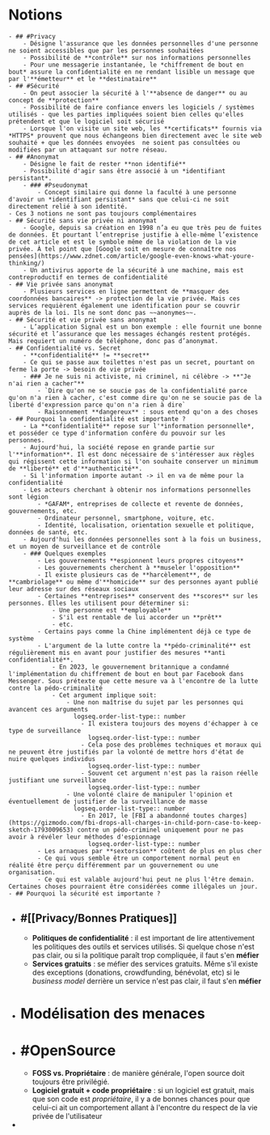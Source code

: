 # Notions
	- ## #Privacy
		- Désigne l'assurance que les données personnelles d'une personne ne soient accessibles que par les personnes souhaitées
		- Possibilité de **contrôle** sur nos informations personnelles
		- Pour une messagerie instantanée, le *chiffrement de bout en bout* assure la confidentialité en ne rendant lisible un message que par l'**émetteur** et le **destinataire**
	- ## #Sécurité
		- On peut associer la sécurité à l'**absence de danger** ou au concept de **protection**
		- Possibilité de faire confiance envers les logiciels / systèmes utilisés - que les parties impliquées soient bien celles qu'elles prétendent et que le logiciel soit sécurisé
		- Lorsque l'on visite un site web, les **certificats** fournis via *HTTPS* prouvent que nous échangeons bien directement avec le site web souhaité + que les données envoyées  ne soient pas consultées ou modifiées par un attaquant sur notre réseau.
	- ## #Anonymat
		- Désigne le fait de rester **non identifié**
		- Possibilité d'agir sans être associé à un *identifiant persistant*.
		- ### #Pseudonymat
			- Concept similaire qui donne la faculté à une personne d'avoir un *identifiant persistant* sans que celui-ci ne soit directement relié à son identité.
	- Ces 3 notions ne sont pas toujours complémentaires
	- ## Sécurité sans vie privée ni anonymat
		- Google, depuis sa création en 1998 n’a eu que très peu de fuites de données. Et pourtant l’entreprise justifie à elle-même l’existence de cet article et est le symbole même de la violation de la vie privée. À tel point que [Google soit en mesure de connaître nos pensées](https://www.zdnet.com/article/google-even-knows-what-youre-thinking/)
		- Un antivirus apporte de la sécurité à une machine, mais est contreproductif en termes de confidentialité
	- ## Vie privée sans anonymat
		- Plusieurs services en ligne permettent de **masquer des coordonnées bancaires** -> protection de la vie privée. Mais ces services requièrent également une identification pour se couvrir auprès de la loi. Ils ne sont donc pas ~~anonymes~~.
	- ## Sécurité et vie privée sans anonymat
		- L’application Signal est un bon exemple : elle fournit une bonne sécurité et l’assurance que les messages échangés restent protégés. Mais requiert un numéro de téléphone, donc pas d’anonymat.
	- ## Confidentialité vs. Secret
		- **confidentialité** != **secret**
		- Ce qui se passe aux toilettes n'est pas un secret, pourtant on ferme la porte -> besoin de vie privée
		- ### Je ne suis ni activiste, ni criminel, ni célèbre -> **"Je n'ai rien a cacher"**
			- `Dire qu'on ne se soucie pas de la confidentialité parce qu'on n'a rien à cacher, c'est comme dire qu'on ne se soucie pas de la liberté d'expression parce qu'on n'a rien à dire`
			- Raisonnement **dangereux** : sous entend qu'on a des choses
	- ## Pourquoi la confidentialité est importante ?
		- La **confidentialité** repose sur l'*information personnelle*, et posséder ce type d'information confère du pouvoir sur les personnes.
		- Aujourd'hui, la société repose en grande partie sur l'**information**. Il est donc nécessaire de s'intéresser aux règles qui régissent cette information si l'on souhaite conserver un minimum de **liberté** et d'**authenticité**.
		- Si l'information importe autant -> il en va de même pour la confidentialité
		- Les acteurs cherchant à obtenir nos informations personnelles sont légion
			- *GAFAM*, entreprises de collecte et revente de données, gouvernements, etc.
			- Ordinateur personnel, smartphone, voiture, etc.
			- Identité, localisation, orientation sexuelle et politique, données de santé, etc.
		- Aujourd'hui les données personnelles sont à la fois un business, et un moyen de surveillance et de contrôle
		- ### Quelques exemples
			- Les gouvernements **espionnent leurs propres citoyens**
			- Les gouvernements cherchent à **museler l'opposition**
			- Il existe plusieurs cas de **harcèlement**, de **cambriolage** ou même d'**homicide** sur des personnes ayant publié leur adresse sur des réseaux sociaux
			- Certaines **entreprises** conservent des **scores** sur les personnes. Elles les utilisent pour déterminer si:
				- Une personne est **employable**
				- S'il est rentable de lui accorder un **prêt**
				- etc.
			- Certains pays comme la Chine implémentent déjà ce type de système
			- L'argument de la lutte contre la **pédo-criminalité** est régulièrement mis en avant pour justifier des mesures **anti confidentialité**.
				- En 2023, le gouvernement britannique a condamné l'implémentation du chiffrement de bout en bout par Facebook dans Messenger. Sous prétexte que cette mesure va à l'encontre de la lutte contre la pédo-criminalité
				- Cet argument implique soit:
					- Une non maîtrise du sujet par les personnes qui avancent ces arguments
					  logseq.order-list-type:: number
						- Il existera toujours des moyens d'échapper à ce type de surveillance
						  logseq.order-list-type:: number
						- Cela pose des problèmes techniques et moraux qui ne peuvent être justifiés par la volonté de mettre hors d'état de nuire quelques individus
						  logseq.order-list-type:: number
						- Souvent cet argument n'est pas la raison réelle justifiant une surveillance
						  logseq.order-list-type:: number
					- Une volonté claire de manipuler l'opinion et éventuellement de justifier de la surveillance de masse
					  logseq.order-list-type:: number
						- En 2017, le [FBI a abandonné toutes charges](https://gizmodo.com/fbi-drops-all-charges-in-child-porn-case-to-keep-sketch-1793009653) contre un pédo-criminel uniquement pour ne pas avoir à révéler leur méthodes d'espionnage
						  logseq.order-list-type:: number
			- Les arnaques par **sextorsion** coûtent de plus en plus cher
			- Ce qui vous semble être un comportement normal peut en réalité être perçu différemment par un gouvernement ou une organisation.
			- Ce qui est valable aujourd'hui peut ne plus l'être demain. Certaines choses pourraient être considérées comme illégales un jour.
	- ## Pourquoi la sécurité est importante ?
- ## #[[Privacy/Bonnes Pratiques]]
	- **Politiques de confidentialité** : il est important de lire attentivement les politiques des outils et services utilisés. Si quelque chose n'est pas clair, ou si la politique paraît trop compliquée, il faut s'en **méfier**
	- **Services gratuits** : se méfier des services gratuits. Même s'il existe des exceptions (donations, crowdfunding, bénévolat, etc) si le *business model* derrière un service n'est pas clair, il faut s'en **méfier**
- # Modélisation des menaces
- # #OpenSource
	- **FOSS vs. Propriétaire** : de manière générale, l'open source doit toujours être privilégié.
	- **Logiciel gratuit + code propriétaire** : si un logiciel est gratuit, mais que son code est *propriétaire*, il y a de bonnes chances pour que celui-ci ait un comportement allant à l'encontre du respect de la vie privée de l'utilisateur
-
